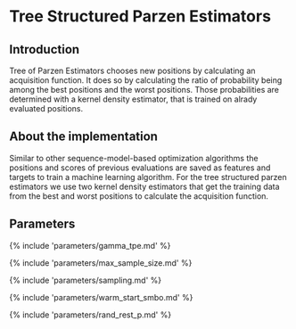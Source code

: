 # Tree Structured Parzen Estimators


## Introduction

Tree of Parzen Estimators chooses new positions by calculating an acquisition function. 
It does so by calculating the ratio of probability being among the best positions and 
the worst positions. Those probabilities are determined with a kernel density estimator,
that is trained on alrady evaluated positions.



## About the implementation

Similar to other sequence-model-based optimization algorithms the positions and scores 
of previous evaluations are saved as features and targets to train a machine learning algorithm.
For the tree structured parzen estimators we use two kernel density estimators that get
the training data from the best and worst positions to calculate the acquisition function.



## Parameters

{% include 'parameters/gamma_tpe.md' %}

{% include 'parameters/max_sample_size.md' %}

{% include 'parameters/sampling.md' %}

{% include 'parameters/warm_start_smbo.md' %}

{% include 'parameters/rand_rest_p.md' %}
